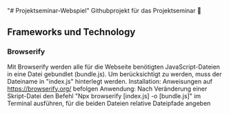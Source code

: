 "# Projektseminar-Webspiel" 
Githubprojekt für das Projektseminar
🎲
## Frameworks und Technology
### Browserify
Mit Browserify werden alle für die Webseite benötigten JavaScript-Dateien in eine Datei gebundlet (bundle.js). Um berücksichtigt zu werden, muss der Dateiname in "index.js" hinterlegt werden.
Installation: Anweisungen auf https://browserify.org/ befolgen
Anwendung: Nach Veränderung einer Skript-Datei den Befehl "Npx browserify [index.js] -o [bundle.js]" im Terminal ausführen, für die beiden Dateien relative Dateipfade angeben